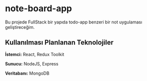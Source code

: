 
# note-board-app

Bu projede FullStack bir yapıda todo-app benzeri bir not uygulaması geliştireceğim.




## Kullanılması Planlanan Teknolojiler

**İstemci:** React, Redux Toolkit

**Sunucu:** NodeJS, Express

**Veritabanı:** MongoDB

  
